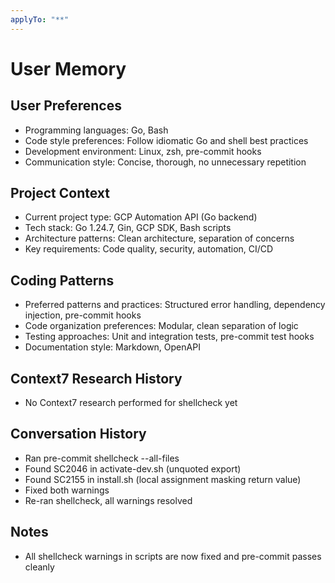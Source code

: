 ```yaml
---
applyTo: "**"
---
```


# User Memory

## User Preferences

- Programming languages: Go, Bash
- Code style preferences: Follow idiomatic Go and shell best practices
- Development environment: Linux, zsh, pre-commit hooks
- Communication style: Concise, thorough, no unnecessary repetition

## Project Context

- Current project type: GCP Automation API (Go backend)
- Tech stack: Go 1.24.7, Gin, GCP SDK, Bash scripts
- Architecture patterns: Clean architecture, separation of concerns
- Key requirements: Code quality, security, automation, CI/CD

## Coding Patterns

- Preferred patterns and practices: Structured error handling, dependency injection, pre-commit
  hooks
- Code organization preferences: Modular, clean separation of logic
- Testing approaches: Unit and integration tests, pre-commit test hooks
- Documentation style: Markdown, OpenAPI

## Context7 Research History

- No Context7 research performed for shellcheck yet

## Conversation History

- Ran pre-commit shellcheck --all-files
- Found SC2046 in activate-dev.sh (unquoted export)
- Found SC2155 in install.sh (local assignment masking return value)
- Fixed both warnings
- Re-ran shellcheck, all warnings resolved

## Notes

- All shellcheck warnings in scripts are now fixed and pre-commit passes cleanly
